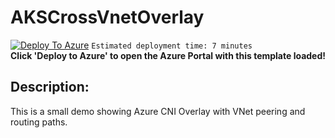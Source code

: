 # AKSCrossVnetOverlay

[![Deploy To Azure](https://aka.ms/deploytoazurebutton)](https://portal.azure.com/#create/Microsoft.Template/uri/https%3A%2F%2Fraw.githubusercontent.com%2FScottHolden%2FAzureGym%2Fmain%2FAKSCrossVnetOverlay%2F_generated%2Fdeploy.json)
`Estimated deployment time: 7 minutes`  
**Click 'Deploy to Azure' to open the Azure Portal with this template loaded!**

## Description:
This is a small demo showing Azure CNI Overlay with VNet peering and routing paths.
